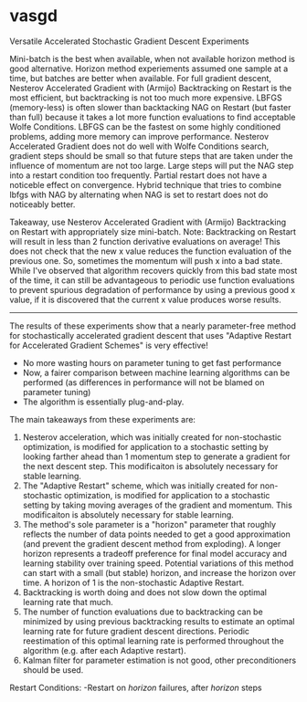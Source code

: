 # vasgd
Versatile Accelerated Stochastic Gradient Descent Experiments

Mini-batch is the best when available, when not available horizon method is good alternative. Horizon method experiements assumed one sample at a time, but batches are better when available. For full gradient descent, Nesterov Accelerated Gradient with (Armijo) Backtracking on Restart is the most efficient, but backtracking is not too much more expensive. LBFGS (memory-less) is often slower than backtacking NAG on Restart (but faster than full) because it takes a lot more function evaluations to find acceptable Wolfe Conditions. LBFGS can be the fastest on some highly conditioned problems, adding more memory can improve performance. Nesterov Accelerated Gradient does not do well with Wolfe Conditions search, gradient steps should be small so that future steps that are taken under the influence of momentum are not too large. Large steps will put the NAG step into a restart condition too frequently. Partial restart does not have a noticeble effect on convergence. Hybrid technique that tries to combine lbfgs with NAG by alternating when NAG is set to restart does not do noticeably better.

Takeaway, use Nesterov Accelerated Gradient with (Armijo) Backtracking on Restart with appropriately size mini-batch.
Note: Backtracking on Restart will result in less than 2 function derivative evaluations on average! This does not check that the new x value reduces the function evaluation of the previous one. So, sometimes the momentum will push x into a bad state. While I've observed that algorithm recovers quickly from this bad state most of the time, it can still be advantageous to periodic use function evaluations to prevent spurious degradation of performance by using a previous good x value, if it is discovered that the current x value produces worse results.

---------------------------------------------------------------------------------------------------------------------------------------------------------------------------------------------------------------------------------------------

The results of these experiments show that a nearly parameter-free method for stochastically accelerated gradient descent that uses "Adaptive Restart for Accelerated Gradient Schemes" is very effective!

- No more wasting hours on parameter tuning to get fast performance
- Now, a fairer comparison between machine learning algorithms can be performed (as differences in performance will not be blamed on parameter tuning)
- The algorithm is essentially plug-and-play.
  
The main takeaways from these experiments are:

1) Nesterov acceleration, which was initially created for non-stochastic optimization, is modified for application to a stochastic setting by looking farther ahead than 1 momentum step to generate a gradient for the next descent step.  This modificaiton is absolutely necessary for stable learning.
2) The "Adaptive Restart" scheme, which was initially created for non-stochastic optimization, is modified for application to a stochastic setting by taking moving averages of the gradient and momentum. This modificaiton is absolutely necessary for stable learning.
3) The method's sole parameter is a "horizon" parameter that roughly reflects the number of data points needed to get a good approximation (and prevent the gradient descent method from exploding). A longer horizon represents a tradeoff preference for final model accuracy and learning stability over training speed. Potential variations of this method can start with a small (but stable) horizon, and increase the horizon over time. A horizon of 1 is the non-stochastic Adaptive Restart.
4) Backtracking is worth doing and does not slow down the optimal learning rate that much.
5) The number of function evaluations due to backtracking can be minimized by using previous backtracking results to estimate an optimal learning rate for future gradient descent directions. Periodic reestimation of this optimal learning rate is performed throughout the algorithm (e.g. after each Adaptive restart).
6) Kalman filter for parameter estimation is not good, other preconditioners should be used.

Restart Conditions:
-Restart on *horizon* failures, after *horizon* steps
   
